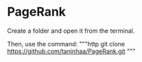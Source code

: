 # PageRank

Create a folder and open it from the terminal. 

Then, use the command:
"""http
git clone https://github.com/taninhaa/PageRank.git
"""
